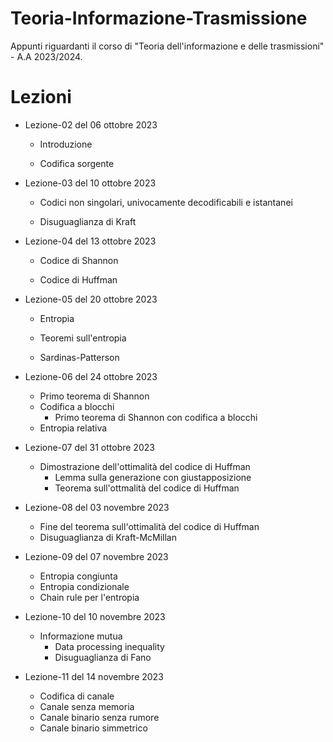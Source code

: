 # Teoria-Informazione-Trasmissione

Appunti riguardanti il corso di "Teoria dell'informazione e delle trasmissioni" - A.A 2023/2024.

# Lezioni

- Lezione-02 del 06 ottobre 2023

  - Introduzione

  - Codifica sorgente

- Lezione-03 del 10 ottobre 2023

  - Codici non singolari, univocamente decodificabili e istantanei

  - Disuguaglianza di Kraft

- Lezione-04 del 13 ottobre 2023

  - Codice di Shannon

  - Codice di Huffman

- Lezione-05 del 20 ottobre 2023

  - Entropia

  - Teoremi sull'entropia

  - Sardinas-Patterson

- Lezione-06 del 24 ottobre 2023

  - Primo teorema di Shannon
  - Codifica a blocchi
    - Primo teorema di Shannon con codifica a blocchi
  - Entropia relativa

- Lezione-07 del 31 ottobre 2023

  - Dimostrazione dell'ottimalità del codice di Huffman
    - Lemma sulla generazione con giustapposizione
    - Teorema sull'ottmalità del codice di Huffman

- Lezione-08 del 03 novembre 2023

  - Fine del teorema sull'ottimalità del codice di Huffman
  - Disuguaglianza di Kraft-McMillan

- Lezione-09 del 07 novembre 2023

  - Entropia congiunta
  - Entropia condizionale
  - Chain rule per l'entropia

- Lezione-10 del 10 novembre 2023

  - Informazione mutua
    - Data processing inequality
    - Disuguaglianza di Fano

- Lezione-11 del 14 novembre 2023

  - Codifica di canale
  - Canale senza memoria
  - Canale binario senza rumore
  - Canale binario simmetrico
